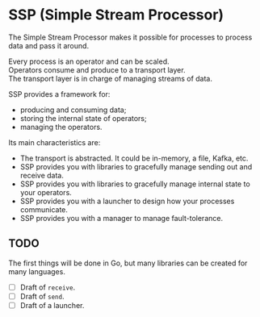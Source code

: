 # SSP (Simple Stream Processor)

The Simple Stream Processor makes it possible for processes to process data and pass it around.

Every process is an operator and can be scaled.    
Operators consume and produce to a transport layer.  
The transport layer is in charge of managing streams of data.

SSP provides a framework for:
 - producing and consuming data;
 - storing the internal state of operators;
 - managing the operators.

Its main characteristics are:
 - The transport is abstracted. It could be in-memory, a file, Kafka, etc.
 - SSP provides you with libraries to gracefully manage sending out and receive data.
 - SSP provides you with libraries to gracefully manage internal state to your operators.
 - SSP provides you with a launcher to design how your processes communicate.
 - SSP provides you with a manager to manage fault-tolerance.

## TODO

The first things will be done in Go, but many libraries can be created for many languages.

 - [ ] Draft of `receive`.
 - [ ] Draft of `send`.
 - [ ] Draft of a launcher.
